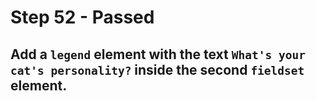 # Step 52 - Passed
## Add a `legend` element with the text `What's your cat's personality?` inside the second `fieldset` element.